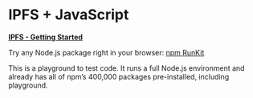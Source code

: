 # IPFS + JavaScript

**[IPFS - Getting Started](https://www.youtube.com/watch?v=pap18o5Ntxw)**

Try any Node.js package right in your browser: [npm RunKit](https://npm.runkit.com/playground)

This is a playground to test code.
It runs a full Node.js environment and already has all of npm’s 400,000 packages pre-installed, including playground.
